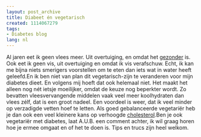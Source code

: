 ```yaml
---
layout: post_archive
title: Diabeet én vegetarisch
created: 1114067279
tags:
- Diabetes blog
lang: nl
---
```

Al jaren eet ik geen vlees meer. Uit overtuiging, en omdat het [gezonder](http://nl.wikipedia.org/wiki/Gezonde_voeding) is. Ook eet ik geen vis, uit overtuiging en omdat ik vis verafschuw. Echt, ik kan me bijna niets smerigers voorstellen om te eten dan iets wat in water heeft geleefd.En ik ben niet van plan dit vegetarisch-zijn te veranderen voor mijn diabetes dieet. En volgens mij hoeft dat ook helemaal niet. Het maakt het alleen nog nét ietsje moeilijker, omdat de keuze nog beperkter wordt. Zo bevatten vleesvervangende middelen vaak veel meer koolhydraten dan vlees zélf, dat is een groot nadeel. Een voordeel is weer, dat ik veel minder op verzadigde vetten hoef te letten. Als goed gebalanceerde vegetariër heb je dan ook een veel kleinere kans op verhoogde [cholesterol](http://nl.wikipedia.org/wiki/Cholesterol).Ben je ook vegetariër met diabetes, laat A.U.B. een comment achter, ik wil graag horen hoe je ermee omgaat en of het te doen is. Tips en trucs zijn heel welkom.
